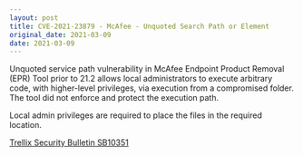 ```yaml
---
layout: post
title: CVE-2021-23879 - McAfee - Unquoted Search Path or Element
original_date: 2021-03-09
date: 2021-03-09
---
```


Unquoted service path vulnerability in McAfee Endpoint Product Removal (EPR) Tool prior to 21.2 allows local administrators to execute arbitrary code, with higher-level privileges, via execution from a compromised folder. The tool did not enforce and protect the execution path.

Local admin privileges are required to place the files in the required location.

[Trellix Security Bulletin SB10351](https://kcm.trellix.com/corporate/index?page=content&id=SB10351&showDraft=true)